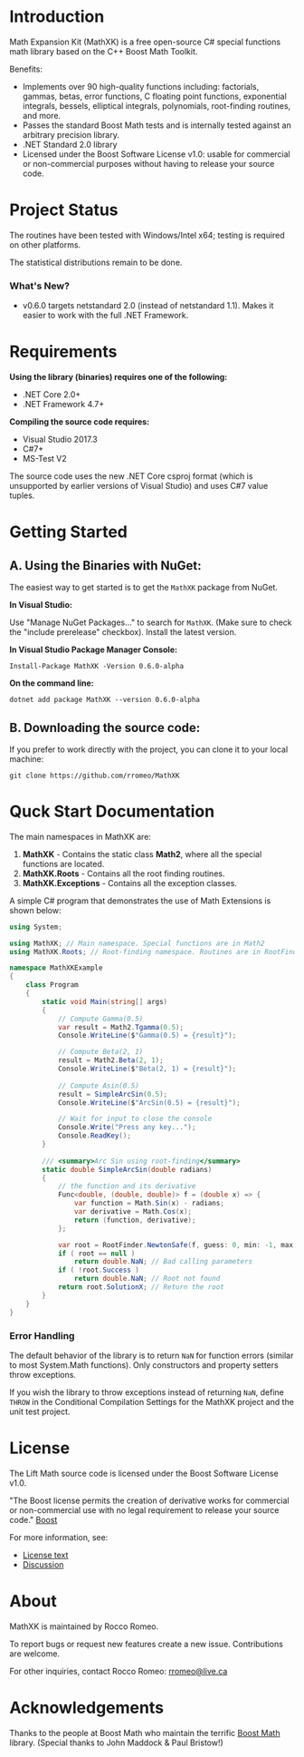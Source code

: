 # Introduction
Math Expansion Kit (MathXK) is a free open-source C# special functions math library based on the C++ Boost Math Toolkit. 

Benefits:
* Implements over 90 high-quality functions including: factorials, gammas, betas, error functions, C floating point functions, exponential integrals, bessels, elliptical integrals, polynomials, root-finding routines, and more.
* Passes the standard Boost Math tests and is internally tested against an arbitrary precision library. 
* .NET Standard 2.0 library
* Licensed under the Boost Software License v1.0: usable for commercial or non-commercial purposes without having to release your source code.

# Project Status

The routines have been tested with Windows/Intel x64; testing is required on other platforms. 

The statistical distributions remain to be done.

### What's New?
* v0.6.0 targets netstandard 2.0 (instead of netstandard 1.1). Makes it easier to work with the full .NET Framework. 

# Requirements
**Using the library (binaries) requires one of the following:**
* .NET Core 2.0+ 
* .NET Framework 4.7+

**Compiling the source code requires:**
* Visual Studio 2017.3 
* C#7+
* MS-Test V2

The source code uses the new .NET Core csproj format (which is unsupported by earlier versions of Visual Studio) and uses C#7 value tuples. 

# Getting Started

## A. Using the Binaries with NuGet:

The easiest way to get started is to get the `MathXK` package from NuGet.

**In Visual Studio:** 

Use "Manage NuGet Packages..." to search for `MathXK`. (Make sure to check the "include prerelease" checkbox). Install the latest version.

**In Visual Studio Package Manager Console:** 
```
Install-Package MathXK -Version 0.6.0-alpha
```

**On the command line:**
```
dotnet add package MathXK --version 0.6.0-alpha
```

## B. Downloading the source code:
If you prefer to work directly with the project, you can clone it to your local machine:
```
git clone https://github.com/rromeo/MathXK
```

# Quck Start Documentation
The main namespaces in MathXK are:
1. **MathXK** - Contains the static class **Math2**, where all the special functions are located.
2. **MathXK.Roots** - Contains all the root finding routines.
3. **MathXK.Exceptions** - Contains all the exception classes. 

A simple C# program that demonstrates the use of Math Extensions is shown below:
```C#
using System;

using MathXK; // Main namespace. Special functions are in Math2
using MathXK.Roots; // Root-finding namespace. Routines are in RootFinder

namespace MathXKExample
{
    class Program
    {
        static void Main(string[] args)
        {
            // Compute Gamma(0.5)
            var result = Math2.Tgamma(0.5);
            Console.WriteLine($"Gamma(0.5) = {result}");

            // Compute Beta(2, 1)
            result = Math2.Beta(2, 1);
            Console.WriteLine($"Beta(2, 1) = {result}");
            
            // Compute Asin(0.5)
            result = SimpleArcSin(0.5);
            Console.WriteLine($"ArcSin(0.5) = {result}");

            // Wait for input to close the console
            Console.Write("Press any key...");
            Console.ReadKey();
        }
        
        /// <summary>Arc Sin using root-finding</summary>
        static double SimpleArcSin(double radians) 
        {
            // the function and its derivative
            Func<double, (double, double)> f = (double x) => {
                var function = Math.Sin(x) - radians; 
                var derivative = Math.Cos(x);
                return (function, derivative);
            };

            var root = RootFinder.NewtonSafe(f, guess: 0, min: -1, max: 1);
            if ( root == null )
                return double.NaN; // Bad calling parameters
            if ( !root.Success )
                return double.NaN; // Root not found
            return root.SolutionX; // Return the root
        }
    }
}

```

### Error Handling
The default behavior of the library is to return `NaN` for function errors (similar to most System.Math functions). Only constructors and property setters throw exceptions.
 
If you wish the library to throw exceptions instead of returning `NaN`, define `THROW` in the Conditional Compilation Settings for the MathXK project and the unit test project.

# License
The Lift Math source code is licensed under the Boost Software License v1.0. 

"The Boost license permits the creation of derivative works for commercial or non-commercial use with no legal requirement to release your source code."  [Boost](http://www.boost.org/users/license.html)

For more information, see:
* [License text](http://www.boost.org/LICENSE_1_0.txt)
* [Discussion](http://www.boost.org/users/license.html)

# About
MathXK is maintained by Rocco Romeo. 

To report bugs or request new features create a new issue. Contributions are welcome.

For other inquiries, contact Rocco Romeo: rromeo@live.ca

# Acknowledgements
Thanks to the people at Boost Math who maintain the terrific [Boost Math](http://boost.org/libs/math) library. (Special thanks to John Maddock & Paul Bristow!)




